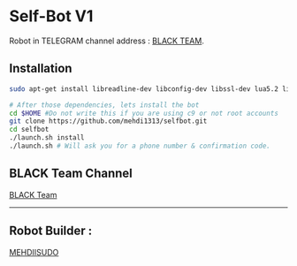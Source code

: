 Self-Bot V1
============

Robot in TELEGRAM channel address : [BLACK TEAM](https://telegram.me/BLACKTEAMS).

Installation
------------
```bash
sudo apt-get install libreadline-dev libconfig-dev libssl-dev lua5.2 liblua5.2-dev libevent-dev make unzip git redis-server g++ libjansson-dev libpython-dev expat libexpat1-dev

# After those dependencies, lets install the bot
cd $HOME #Do not write this if you are using c9 or not root accounts
git clone https://github.com/mehdi1313/selfbot.git
cd selfbot
./launch.sh install
./launch.sh # Will ask you for a phone number & confirmation code.
```

BLACK Team Channel
-----------------

[BLACK Team](http://telegram.me/BLACKTEAMS)

----------------
Robot Builder :
----------------
 [MEHDIISUDO](http://telegram.me/mehdiisudo)
